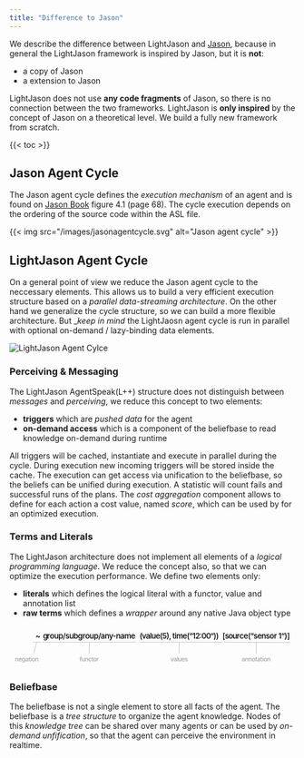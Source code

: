 ```yaml
---
title: "Difference to Jason"
---
```


We describe the difference between LightJason and [Jason](http://jason.sourceforge.net/), because in general the LightJason framework is inspired by Jason, but it is __not__:

* a copy of Jason
* a extension to Jason

LightJason does not use __any code fragments__ of Jason, so there is no connection between the two frameworks. LightJason is __only inspired__ by the concept of Jason on a theoretical level. We build a fully new framework from scratch.

{{< toc >}}


## Jason Agent Cycle

The Jason agent cycle defines the _execution mechanism_ of an agent and is found on [Jason Book](http://jason.sourceforge.net/jBook/jBook/Home.html) figure 4.1 (page 68). The cycle execution depends on the ordering of the source code within the ASL file.

{{< img src="/images/jasonagentcycle.svg" alt="Jason agent cycle" >}}


## LightJason Agent Cycle

On a general point of view we reduce the Jason agent cycle to the neccessary elements. This allows us to build a very efficient execution structure based on a _parallel data-streaming architecture_. On the other hand we generalize the cycle structure, so we can build a more flexible architecture. But __keep in mind_ the LightJaosn agent cycle is run in parallel with optional on-demand / lazy-binding data elements.

![LightJason Agent Cylce](/images/agentcycle.svg#centering)

### Perceiving & Messaging

The LightJason AgentSpeak(L++) structure does not distinguish between _messages_ and _perceiving_, we reduce this concept to two elements:

* __triggers__ which are _pushed data_ for the agent
* __on-demand access__ which is a component of the beliefbase to read knowledge on-demand during runtime

All triggers will be cached, instantiate and execute in parallel during the cycle. During execution new incoming triggers will be stored inside the cache. 
The execution can get access via unification to the beliefbase, so the beliefs can be unified during execution.
A statistic will count fails and successful runs of the plans. The _cost aggregation_ component allows to define for each action a cost value, named _score_, which can be used by for an optimized execution.

### Terms and Literals

The LightJason architecture does not implement all elements of a _logical programming language_. We reduce the concept also, so that we can optimize the execution performance. We define two elements only:

* __literals__ which defines the logical literal with a functor, value and annotation list
* __raw terms__ which defines a _wrapper_ around any native Java object type

<svg xmlns="http://www.w3.org/2000/svg" viewBox="207 192 743 111" width="743pt" height="148"><g fill="none"><title>Literal</title><title>Ebene 1</title><text transform="translate(274.48 206.72)" fill="#000"><tspan font-size="20" font-weight="500" x="0" y="19" textLength="12">~</tspan></text><text transform="translate(545.063 206.72)" fill="#000"><tspan font-size="20" font-weight="500" x=".01" y="19" textLength="205.98">(value(5), time(“12:00“))</tspan></text><text transform="translate(760.698 206.72)" fill="#000"><tspan font-size="20" font-weight="500" x=".09" y="19" textLength="44.44">[sour</tspan><tspan font-size="20" font-weight="500" x="44.17" y="19" textLength="130.74">ce(“sensor 1“)]</tspan></text><text transform="translate(293.563 206.72)" fill="#000"><tspan font-size="20" font-weight="500" x=".46" y="19" textLength="18.14">gr</tspan><tspan font-size="20" font-weight="500" x="18.24" y="19" textLength="92.24">oup/subgr</tspan><tspan font-size="20" font-weight="500" x="110.12" y="19" textLength="130.42">oup/any-name</tspan></text><path stroke="#a5a5a5" stroke-linecap="round" stroke-linejoin="round" d="M765 235.125l171 .93M545.333 235.125h215.5M292.333 235.125h243M288.031 235.127l-19.406-.002M848.198 264v-28"/><text transform="translate(221.063 269.776)" fill="#a5a5a5"><tspan font-size="16" font-weight="500" x=".032" y="15" textLength="61.936">negation</tspan></text><text transform="translate(388.563 269.776)" fill="#a5a5a5"><tspan font-size="16" font-weight="500" x=".164" y="15" textLength="50.672">functor</tspan></text><text transform="translate(625.063 269.776)" fill="#a5a5a5"><tspan font-size="16" font-weight="500" x=".184" y="15" textLength="45.632">values</tspan></text><text transform="translate(810.198 269.776)" fill="#a5a5a5"><tspan font-size="16" font-weight="500" x=".064" y="15" textLength="75.872">annotation</tspan></text><path stroke="#a5a5a5" stroke-linecap="round" stroke-linejoin="round" d="M414.063 264v-28M648.063 264v-28M277.545 235.126L270.084 264"/></g></svg>

### Beliefbase

The beliefbase is not a single element to store all facts of the agent. The beliefbase is a _tree structure_ to organize the agent knowledge. Nodes of this _knowledge tree_ can be shared over many agents or can be used by _on-demand unfification_, so that the agent can perceive the environment in realtime.

